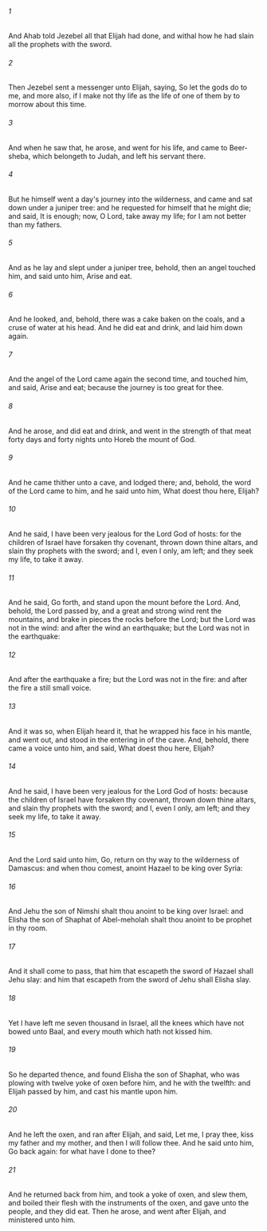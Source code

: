 ###### 1
And Ahab told Jezebel all that Elijah had done, and withal how he had slain all the prophets with the sword.

###### 2
Then Jezebel sent a messenger unto Elijah, saying, So let the gods do to me, and more also, if I make not thy life as the life of one of them by to morrow about this time.

###### 3
And when he saw that, he arose, and went for his life, and came to Beer-sheba, which belongeth to Judah, and left his servant there.

###### 4
But he himself went a day's journey into the wilderness, and came and sat down under a juniper tree: and he requested for himself that he might die; and said, It is enough; now, O Lord, take away my life; for I am not better than my fathers.

###### 5
And as he lay and slept under a juniper tree, behold, then an angel touched him, and said unto him, Arise and eat.

###### 6
And he looked, and, behold, there was a cake baken on the coals, and a cruse of water at his head. And he did eat and drink, and laid him down again.

###### 7
And the angel of the Lord came again the second time, and touched him, and said, Arise and eat; because the journey is too great for thee.

###### 8
And he arose, and did eat and drink, and went in the strength of that meat forty days and forty nights unto Horeb the mount of God.

###### 9
And he came thither unto a cave, and lodged there; and, behold, the word of the Lord came to him, and he said unto him, What doest thou here, Elijah?

###### 10
And he said, I have been very jealous for the Lord God of hosts: for the children of Israel have forsaken thy covenant, thrown down thine altars, and slain thy prophets with the sword; and I, even I only, am left; and they seek my life, to take it away.

###### 11
And he said, Go forth, and stand upon the mount before the Lord. And, behold, the Lord passed by, and a great and strong wind rent the mountains, and brake in pieces the rocks before the Lord; but the Lord was not in the wind: and after the wind an earthquake; but the Lord was not in the earthquake:

###### 12
And after the earthquake a fire; but the Lord was not in the fire: and after the fire a still small voice.

###### 13
And it was so, when Elijah heard it, that he wrapped his face in his mantle, and went out, and stood in the entering in of the cave. And, behold, there came a voice unto him, and said, What doest thou here, Elijah?

###### 14
And he said, I have been very jealous for the Lord God of hosts: because the children of Israel have forsaken thy covenant, thrown down thine altars, and slain thy prophets with the sword; and I, even I only, am left; and they seek my life, to take it away.

###### 15
And the Lord said unto him, Go, return on thy way to the wilderness of Damascus: and when thou comest, anoint Hazael to be king over Syria:

###### 16
And Jehu the son of Nimshi shalt thou anoint to be king over Israel: and Elisha the son of Shaphat of Abel-meholah shalt thou anoint to be prophet in thy room.

###### 17
And it shall come to pass, that him that escapeth the sword of Hazael shall Jehu slay: and him that escapeth from the sword of Jehu shall Elisha slay.

###### 18
Yet I have left me seven thousand in Israel, all the knees which have not bowed unto Baal, and every mouth which hath not kissed him.

###### 19
So he departed thence, and found Elisha the son of Shaphat, who was plowing with twelve yoke of oxen before him, and he with the twelfth: and Elijah passed by him, and cast his mantle upon him.

###### 20
And he left the oxen, and ran after Elijah, and said, Let me, I pray thee, kiss my father and my mother, and then I will follow thee. And he said unto him, Go back again: for what have I done to thee?

###### 21
And he returned back from him, and took a yoke of oxen, and slew them, and boiled their flesh with the instruments of the oxen, and gave unto the people, and they did eat. Then he arose, and went after Elijah, and ministered unto him.

